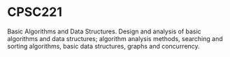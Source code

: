 # CPSC221

Basic Algorithms and Data Structures.
Design and analysis of basic algorithms and data structures; algorithm analysis methods, searching and sorting algorithms, basic data structures, graphs and concurrency.
